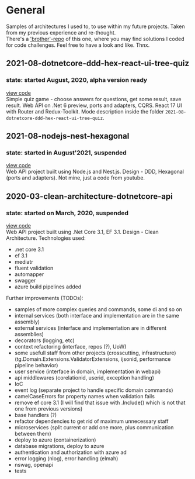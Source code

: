# General
Samples of architectures I used to, to use within my future projects. Taken from my previous experience and re-thought.<br/>
There's a ['brother'-repo](https://github.com/artem-bayandin/code-challenges) of this one, where you may find solutions I coded for code challenges. Feel free to have a look and like. Thnx.


## 2021-08-dotnetcore-ddd-hex-react-ui-tree-quiz
### state: started August, 2020, alpha version ready
[view code](https://github.com/artem-bayandin/code-samples/tree/master/2021-08-dotnetcore-ddd-hex-react-ui-tree-quiz)<br/>
Simple quiz game - choose answers for questions, get some result, save result.
Web API on .Net 6 preview, ports and adapters, CQRS.
React 17 UI with Router and Redux-Toolkit.
Mode description inside the folder `2021-08-dotnetcore-ddd-hex-react-ui-tree-quiz`.

## 2021-08-nodejs-nest-hexagonal
### state: started in August'2021, suspended
[view code](https://github.com/artem-bayandin/code-samples/tree/master/2021-08-nodejs-nest-hexagonal)<br/>
Web API project built using Node.js and Nest.js. Design - DDD, Hexagonal (ports and adapters). Not mine, just a code from youtube.

## 2020-03-clean-architecture-dotnetcore-api
### state: started on March, 2020, suspended
[view code](https://github.com/artem-bayandin/code-samples/tree/master/2020-03-clean-architecture-dotnetcore-api)<br/>
Web API project built using .Net Core 3.1, EF 3.1. Design - Clean Architecture. Technologies used:
- .net core 3.1
- ef 3.1
- mediatr
- fluent validation
- automapper
- swagger
- azure build pipelines added

Further improvements (TODOs):
- samples of more complex queries and commands, some di and so on
- internal services (both interface and implementation are in the same assembly)
- external services (interface and implementation are in different assemblies)
- decorators (logging, etc)
- context refactoring (interface, repos (?), UoW)
- some usefull staff from other projects (crosscutting, infrastructure) (tg.Domain.Extensions.ValidatorExtensions, ijsonid, performance pipeline behavior)
- user service (interface in domain, implementation in webapi)
- api middlewares (corelationid, userid, exception handling)
- IoC
- event log (separate project to handle specific domain commands)
- camelCaseErrors for property names when validation fails
- remove ef core 3.1 (I will find that issue with .Include() which is not that one from previous versions)
- base handlers (?)
- refactor dependencies to get rid of maximum unnecessary staff
- microservices (split current or add one more, plus communication between them)
- deploy to azure (containerization)
- database migrations, deploy to azure
- authentication and authorization with azure ad
- error logging (nlog), error handling (elmah)
- nswag, openapi
- tests
